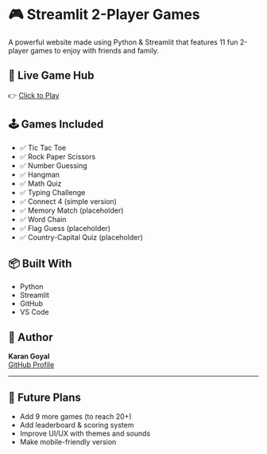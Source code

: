 # 🎮 Streamlit 2-Player Games

A powerful website made using Python & Streamlit that features 11 fun 2-player games to enjoy with friends and family.

## 🚀 Live Game Hub

👉 [Click to Play](https://karan19641967-streamlit-2player-games.streamlit.app)

## 🕹️ Games Included

- ✅ Tic Tac Toe
- ✅ Rock Paper Scissors
- ✅ Number Guessing
- ✅ Hangman
- ✅ Math Quiz
- ✅ Typing Challenge
- ✅ Connect 4 (simple version)
- ✅ Memory Match (placeholder)
- ✅ Word Chain
- ✅ Flag Guess (placeholder)
- ✅ Country-Capital Quiz (placeholder)

## 📦 Built With

- Python
- Streamlit
- GitHub
- VS Code

## 🙌 Author

**Karan Goyal**  
[GitHub Profile](https://github.com/karan19641967)

---

## 🧩 Future Plans

- Add 9 more games (to reach 20+)
- Add leaderboard & scoring system
- Improve UI/UX with themes and sounds
- Make mobile-friendly version
